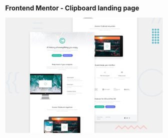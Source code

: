## Frontend Mentor - Clipboard landing page

![Design preview for the Clipboard landing page coding challenge](./design/desktop-preview.jpg)
